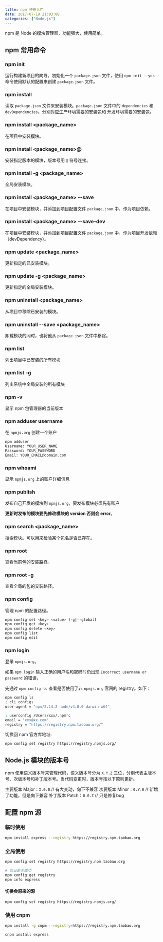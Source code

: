 ```yaml
---
title: npm 使用入门
date: 2017-07-19 21:03:08
categories: ["Node.js"]
---
```


npm 是 Node 的模块管理器，功能强大，使用简单。

<!--more-->

## npm 常用命令

### npm init

运行构建新项目的向导，初始化一个 `package.json` 文件，使用 `npm init --yes` 命令使用默认的配置来创建 `package.json` 文件。

### npm install

读取 `package.json` 文件来安装模块。`package.json` 文件中的 `dependencies` 和 `devDependencies`，分别对应生产环境需要的安装包和
开发环境需要的安装包。

### npm install <package_name>

在项目中安装模块。

### npm install <package_name>@<version>

安装指定版本的模块，版本号用 `@` 符号连接。

### npm install -g <package_name>

全局安装模块。

### npm install <package_name> --save

在项目中安装模块，并添加到项目配置文件 `package.json` 中，作为项目依赖。

### npm install <package_name> --save-dev

在项目中安装模块，并添加到项目配置文件 `package.json` 中，作为项目开发依赖（devDependency）。

### npm update <package_name>

更新指定的已安装模块。

### npm update -g <package_name>

更新指定的全局安装模块。

### npm uninstall <package_name>

从项目中移除已安装的模块。

### npm uninstall --save <package_name>

卸载模块的同时，也将他从 `package.json` 文件中移除。

### npm list

列出项目中已安装的所有模块

### npm list -g

列出系统中全局安装的所有模块

### npm -v

显示 npm 包管理器的当前版本

### npm adduser username

在 `npmjs.org` 创建一个账户

``` bash
npm adduser
Username: YOUR_USER_NAME
Password: YOUR_PASSWORD
Email: YOUR_EMAIL@domain.com
```

### npm whoami

显示 `npmjs.org` 上的账户详细信息

### npm publish

发布自己开发的模块到 `npmjs.org`，要发布模块必须先有账户

**更新时发布的模块要先修改模块的 version  否则会 error**。

### npm search <package_name>

搜索模块。可以用来检验某个包名是否已存在。

### npm root

查看当前包的安装路径。

### npm root -g

查看全局的包的安装路径。

### npm config

管理 npm 的配置路径。

``` bash
npm config set <key> <value> [-g|--global]
npm config get <key>
npm config delete <key>
npm config list
npm config edit
```

### npm login

登录 `npmjs.org`。

如果 `npm login` 输入正确的用户名和密码时仍出现 `Incorrect username or password` 的错误，

先通过 `npm config ls` 查看是否使用了非 `npmjs.org` 官网的 registry。如下：

```bash
npm config ls
; cli configs
user-agent = "npm/2.14.2 node/v4.0.0 darwin x64"

; userconfig /Users/xxx/.npmrc
email = "xxx@xx.com"
registry = "https://registry.npm.taobao.org/"
```

切换回 npm 官方库地址:

``` bash
npm config set registry https://registry.npmjs.org/
```

## Node.js 模块的版本号

npm 使用语义版本号来管理代码，语义版本号分为 `X.Y.Z` 三位，分别代表主版本号、次版本号和补丁版本号。当代码变更时，版本号按以下原则更新。

主要版本 Major：`X.0.0`  // 有大变动，向下不兼容
次要版本 Minor：`0.Y.0`  // 新增了功能，但是向下兼容
补丁版本 Patch：`0.0.Z`  // 只是修复bug

## 配置 npm 源

### 临时使用

``` bash
npm install express --registry https://registry.npm.taobao.org
```

### 全局使用

``` bash
npm config set registry https://registry.npm.taobao.org

# 验证是否成功
npm config get registry
npm info express
```

#### 切换会原来的源

```bash
npm config set registry https://registry.npmjs.org/
```

### 使用 cnpm

``` bash
npm install -g cnpm --registry=https://registry.npm.taobao.org

cnpm install express
```
